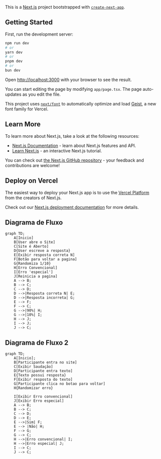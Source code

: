 This is a [Next.js](https://nextjs.org) project bootstrapped with [`create-next-app`](https://nextjs.org/docs/app/api-reference/cli/create-next-app).

## Getting Started

First, run the development server:

```bash
npm run dev
# or
yarn dev
# or
pnpm dev
# or
bun dev
```

Open [http://localhost:3000](http://localhost:3000) with your browser to see the result.

You can start editing the page by modifying `app/page.tsx`. The page auto-updates as you edit the file.

This project uses [`next/font`](https://nextjs.org/docs/app/building-your-application/optimizing/fonts) to automatically optimize and load [Geist](https://vercel.com/font), a new font family for Vercel.

## Learn More

To learn more about Next.js, take a look at the following resources:

- [Next.js Documentation](https://nextjs.org/docs) - learn about Next.js features and API.
- [Learn Next.js](https://nextjs.org/learn) - an interactive Next.js tutorial.

You can check out [the Next.js GitHub repository](https://github.com/vercel/next.js) - your feedback and contributions are welcome!

## Deploy on Vercel

The easiest way to deploy your Next.js app is to use the [Vercel Platform](https://vercel.com/new?utm_medium=default-template&filter=next.js&utm_source=create-next-app&utm_campaign=create-next-app-readme) from the creators of Next.js.

Check out our [Next.js deployment documentation](https://nextjs.org/docs/app/building-your-application/deploying) for more details.

## Diagrama de Fluxo
```mermaid
graph TD;
    A[Inicio]
    B[User abre o Site]
    C[Site é Aberto]
    D{User escreve a resposta}
    E[Exibir resposta correta N]
    F[Botão para voltar a pagina]
    G{Randomiza 1/10}
    H[Erro Convencional]
    I[Erro 'especial']
    J[Reinicia a pagina]
    A --> B;
    B --> C;
    C --> D;
    D -->|Resposta correta N| E;
    D -->|Resposta incorreta| G;
    E --> F;
    F --> C;
    G -->|90%| H;
    G -->|10%| I;
    H --> J;
    I --> J;
    J --> C;
```


## Diagrama de Fluxo 2
```mermaid
graph TD;
    A[Inicio];
    B[Participante entra no site]
    C[Exibir Saudação]
    D[Participante entra texto]
    E{Texto possui resposta}
    F[Exibir resposta do texto]
    G[Participante clica no botao para voltar]
    H{Randomizar erro}

    I[Exibir Erro convencional]
    J[Exibir Erro especial]
    A --> B;
    B --> C;
    C --> D;
    D --> E;
    E -->|Sim| F;
    E --> |Não| H;
    F --> G;
    G --> C;
    H -->|Erro convencional| I;
    H -->|Erro especial| J;
    I --> C;
    J --> C;



```